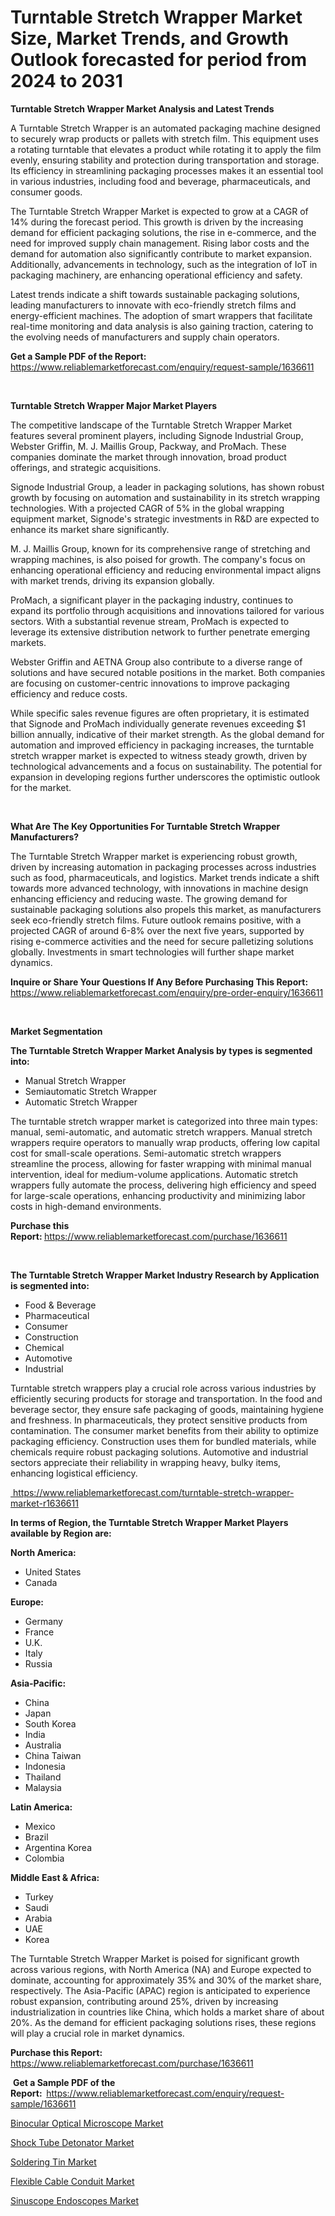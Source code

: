 <p><h1>Turntable Stretch Wrapper Market Size, Market Trends, and Growth Outlook forecasted for period from 2024 to 2031</h1></p><p><strong>Turntable Stretch Wrapper Market Analysis and Latest Trends</strong></p>
<p><p>A Turntable Stretch Wrapper is an automated packaging machine designed to securely wrap products or pallets with stretch film. This equipment uses a rotating turntable that elevates a product while rotating it to apply the film evenly, ensuring stability and protection during transportation and storage. Its efficiency in streamlining packaging processes makes it an essential tool in various industries, including food and beverage, pharmaceuticals, and consumer goods.</p><p>The Turntable Stretch Wrapper Market is expected to grow at a CAGR of 14% during the forecast period. This growth is driven by the increasing demand for efficient packaging solutions, the rise in e-commerce, and the need for improved supply chain management. Rising labor costs and the demand for automation also significantly contribute to market expansion. Additionally, advancements in technology, such as the integration of IoT in packaging machinery, are enhancing operational efficiency and safety.</p><p>Latest trends indicate a shift towards sustainable packaging solutions, leading manufacturers to innovate with eco-friendly stretch films and energy-efficient machines. The adoption of smart wrappers that facilitate real-time monitoring and data analysis is also gaining traction, catering to the evolving needs of manufacturers and supply chain operators.</p></p>
<p><strong>Get a Sample PDF of the Report:&nbsp;</strong> <a href="https://www.reliablemarketforecast.com/enquiry/request-sample/1636611?utm_campaign=1130&utm_medium=2&utm_source=Github&utm_content=ia&utm_term=08112024&utm_id=turntable-stretch-wrapper">https://www.reliablemarketforecast.com/enquiry/request-sample/1636611</a></p>
<p>&nbsp;</p>
<p><strong>Turntable Stretch Wrapper Major Market Players</strong></p>
<p><p>The competitive landscape of the Turntable Stretch Wrapper Market features several prominent players, including Signode Industrial Group, Webster Griffin, M. J. Maillis Group, Packway, and ProMach. These companies dominate the market through innovation, broad product offerings, and strategic acquisitions.</p><p>Signode Industrial Group, a leader in packaging solutions, has shown robust growth by focusing on automation and sustainability in its stretch wrapping technologies. With a projected CAGR of 5% in the global wrapping equipment market, Signode's strategic investments in R&D are expected to enhance its market share significantly.</p><p>M. J. Maillis Group, known for its comprehensive range of stretching and wrapping machines, is also poised for growth. The company's focus on enhancing operational efficiency and reducing environmental impact aligns with market trends, driving its expansion globally.</p><p>ProMach, a significant player in the packaging industry, continues to expand its portfolio through acquisitions and innovations tailored for various sectors. With a substantial revenue stream, ProMach is expected to leverage its extensive distribution network to further penetrate emerging markets.</p><p>Webster Griffin and AETNA Group also contribute to a diverse range of solutions and have secured notable positions in the market. Both companies are focusing on customer-centric innovations to improve packaging efficiency and reduce costs.</p><p>While specific sales revenue figures are often proprietary, it is estimated that Signode and ProMach individually generate revenues exceeding $1 billion annually, indicative of their market strength. As the global demand for automation and improved efficiency in packaging increases, the turntable stretch wrapper market is expected to witness steady growth, driven by technological advancements and a focus on sustainability. The potential for expansion in developing regions further underscores the optimistic outlook for the market.</p></p>
<p>&nbsp;</p>
<p><strong>What Are The Key Opportunities For Turntable Stretch Wrapper Manufacturers?</strong></p>
<p><p>The Turntable Stretch Wrapper market is experiencing robust growth, driven by increasing automation in packaging processes across industries such as food, pharmaceuticals, and logistics. Market trends indicate a shift towards more advanced technology, with innovations in machine design enhancing efficiency and reducing waste. The growing demand for sustainable packaging solutions also propels this market, as manufacturers seek eco-friendly stretch films. Future outlook remains positive, with a projected CAGR of around 6-8% over the next five years, supported by rising e-commerce activities and the need for secure palletizing solutions globally. Investments in smart technologies will further shape market dynamics.</p></p>
<p><strong>Inquire or Share Your Questions If Any Before Purchasing This Report:</strong> <a href="https://www.reliablemarketforecast.com/enquiry/pre-order-enquiry/1636611?utm_campaign=1130&utm_medium=2&utm_source=Github&utm_content=ia&utm_term=08112024&utm_id=turntable-stretch-wrapper">https://www.reliablemarketforecast.com/enquiry/pre-order-enquiry/1636611</a></p>
<p>&nbsp;</p>
<p><strong>Market Segmentation</strong></p>
<p><strong>The Turntable Stretch Wrapper Market Analysis by types is segmented into:</strong></p>
<p><ul><li>Manual Stretch Wrapper</li><li>Semiautomatic Stretch Wrapper</li><li>Automatic Stretch Wrapper</li></ul></p>
<p><p>The turntable stretch wrapper market is categorized into three main types: manual, semi-automatic, and automatic stretch wrappers. Manual stretch wrappers require operators to manually wrap products, offering low capital cost for small-scale operations. Semi-automatic stretch wrappers streamline the process, allowing for faster wrapping with minimal manual intervention, ideal for medium-volume applications. Automatic stretch wrappers fully automate the process, delivering high efficiency and speed for large-scale operations, enhancing productivity and minimizing labor costs in high-demand environments.</p></p>
<p><strong>Purchase this Report:&nbsp;</strong><a href="https://www.reliablemarketforecast.com/purchase/1636611?utm_campaign=1130&utm_medium=2&utm_source=Github&utm_content=ia&utm_term=08112024&utm_id=turntable-stretch-wrapper">https://www.reliablemarketforecast.com/purchase/1636611</a></p>
<p>&nbsp;</p>
<p><strong>The Turntable Stretch Wrapper Market Industry Research by Application is segmented into:</strong></p>
<p><ul><li>Food & Beverage</li><li>Pharmaceutical</li><li>Consumer</li><li>Construction</li><li>Chemical</li><li>Automotive</li><li>Industrial</li></ul></p>
<p><p>Turntable stretch wrappers play a crucial role across various industries by efficiently securing products for storage and transportation. In the food and beverage sector, they ensure safe packaging of goods, maintaining hygiene and freshness. In pharmaceuticals, they protect sensitive products from contamination. The consumer market benefits from their ability to optimize packaging efficiency. Construction uses them for bundled materials, while chemicals require robust packaging solutions. Automotive and industrial sectors appreciate their reliability in wrapping heavy, bulky items, enhancing logistical efficiency.</p></p>
<p><a href="https://www.reliablemarketforecast.com/turntable-stretch-wrapper-market-r1636611?utm_campaign=1130&utm_medium=2&utm_source=Github&utm_content=ia&utm_term=08112024&utm_id=turntable-stretch-wrapper">&nbsp;https://www.reliablemarketforecast.com/turntable-stretch-wrapper-market-r1636611</a></p>
<p><strong>In terms of Region, the Turntable Stretch Wrapper Market Players available by Region are:</strong></p>
<p>
    <p> <strong> North America: </strong>
        <ul>
            <li>United States</li>
            <li>Canada</li>
        </ul>
        </p> 
    <p> <strong> Europe: </strong>
        <ul>
            <li>Germany</li>
            <li>France</li>
            <li>U.K.</li>
            <li>Italy</li>
            <li>Russia</li>
        </ul>
        </p> 
    <p> <strong> Asia-Pacific: </strong>
        <ul>
            <li>China</li>
            <li>Japan</li>
            <li>South Korea</li>
            <li>India</li>
            <li>Australia</li>
            <li>China Taiwan</li>
            <li>Indonesia</li>
            <li>Thailand</li>
            <li>Malaysia</li>
        </ul>
        </p> 
    <p> <strong> Latin America: </strong>
        <ul>
            <li>Mexico</li>
            <li>Brazil</li>
            <li>Argentina Korea</li>
            <li>Colombia</li>
        </ul>
        </p> 
    <p> <strong> Middle East & Africa: </strong>
        <ul>
            <li>Turkey</li>
            <li>Saudi</li>
            <li>Arabia</li>
            <li>UAE</li>
            <li>Korea</li>
        </ul>
    </p>
    </p>
<p><p>The Turntable Stretch Wrapper Market is poised for significant growth across various regions, with North America (NA) and Europe expected to dominate, accounting for approximately 35% and 30% of the market share, respectively. The Asia-Pacific (APAC) region is anticipated to experience robust expansion, contributing around 25%, driven by increasing industrialization in countries like China, which holds a market share of about 20%. As the demand for efficient packaging solutions rises, these regions will play a crucial role in market dynamics.</p></p>
<p><strong>Purchase this Report: </strong><a href="https://www.reliablemarketforecast.com/purchase/1636611?utm_campaign=1130&utm_medium=2&utm_source=Github&utm_content=ia&utm_term=08112024&utm_id=turntable-stretch-wrapper">https://www.reliablemarketforecast.com/purchase/1636611</a></p>
<p>&nbsp;<strong>Get a Sample PDF of the Report:&nbsp;&nbsp;</strong><a href="https://www.reliablemarketforecast.com/enquiry/request-sample/1636611?utm_campaign=1130&utm_medium=2&utm_source=Github&utm_content=ia&utm_term=08112024&utm_id=turntable-stretch-wrapper">https://www.reliablemarketforecast.com/enquiry/request-sample/1636611</a></p>
<p><strong></strong></p>
<p><p><a href="https://issuu.com/reportprime-2/docs/binocular-optical-microscope-market_bbf9eafc4b4ea8?utm_campaign=1130&utm_medium=2&utm_source=Github&utm_content=ia&utm_term=08112024&utm_id=turntable-stretch-wrapper">Binocular Optical Microscope Market</a></p><p><a href="https://github.com/brookiqhurne/Market-Research-Report-List-1/blob/main/shock-tube-detonator-market.md?utm_campaign=1130&utm_medium=2&utm_source=Github&utm_content=ia&utm_term=08112024&utm_id=turntable-stretch-wrapper">Shock Tube Detonator Market</a></p><p><a href="https://github.com/radmanjxendrisczn/Market-Research-Report-List-1/blob/main/soldering-tin-market.md?utm_campaign=1130&utm_medium=2&utm_source=Github&utm_content=ia&utm_term=08112024&utm_id=turntable-stretch-wrapper">Soldering Tin Market</a></p><p><a href="https://github.com/habinadmshaulz/Market-Research-Report-List-1/blob/main/flexible-cable-conduit-market.md?utm_campaign=1130&utm_medium=2&utm_source=Github&utm_content=ia&utm_term=08112024&utm_id=turntable-stretch-wrapper">Flexible Cable Conduit Market</a></p><p><a href="https://issuu.com/reportprime-2/docs/sinuscope-endoscopes-market-size-20_18a47c385eaa12?utm_campaign=1130&utm_medium=2&utm_source=Github&utm_content=ia&utm_term=08112024&utm_id=turntable-stretch-wrapper">Sinuscope Endoscopes Market</a></p></p>